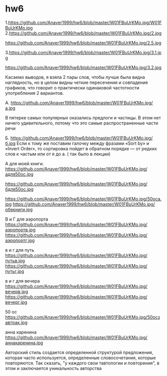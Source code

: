 
# hw6
1.https://github.com/Anaver1999/hw6/blob/master/W01FBuUrKMo.jpg/W01FBuUrKMo.jpg
2.https://github.com/Anaver1999/hw6/blob/master/W01FBuUrKMo.jpg/2.jpg

https://github.com/Anaver1999/hw6/blob/master/W01FBuUrKMo.jpg/2.5.jpg

3.https://github.com/Anaver1999/hw6/blob/master/W01FBuUrKMo.jpg/3.1.jpg

https://github.com/Anaver1999/hw6/blob/master/W01FBuUrKMo.jpg/3.2.jpg

Касаемо выводов, я взяла 2 пары слов, чтобы лучше была видна наглядность, но в целом видны четкие пересечения и совпадения графиков, что говорит о практически одинаковой частотности употребления 2 вариантов.

А. https://github.com/Anaver1999/hw6/blob/master/W01FBuUrKMo.jpg/а.jpg

В пятерке самых популярных оказались предлоги и частицы. В этом нет ничего удивительного, потому что это самые распространенные части речи

Б. https://github.com/Anaver1999/hw6/blob/master/W01FBuUrKMo.jpg/б.jpg
Если к тому же поставим галочку между фразами «Sort by» и «Invert Order», то сортировка пойдет в обратном порядке — от редких слов к частым или от я до а. ( так было в лекции)

А для моей книги. https://github.com/Anaver1999/hw6/blob/master/W01FBuUrKMo.jpg/адля50ос.jpg

https://github.com/Anaver1999/hw6/blob/master/W01FBuUrKMo.jpg/бдля50ос.jpg

https://github.com/Anaver1999/hw6/blob/master/W01FBuUrKMo.jpg/50оса.jpg
https://github.com/Anaver1999/hw6/blob/master/W01FBuUrKMo.jpg/обекниги.jpg

В и Г для аэропорта
https://github.com/Anaver1999/hw6/blob/master/W01FBuUrKMo.jpg/аэропортв.jpg
https://github.com/Anaver1999/hw6/blob/master/W01FBuUrKMo.jpg/аэропортг.jpg

в и г для путь
https://github.com/Anaver1999/hw6/blob/master/W01FBuUrKMo.jpg/путьв.jpg
https://github.com/Anaver1999/hw6/blob/master/W01FBuUrKMo.jpg/путьг.jpg

в и г для вечера
https://github.com/Anaver1999/hw6/blob/master/W01FBuUrKMo.jpg/вечерв.jpg
https://github.com/Anaver1999/hw6/blob/master/W01FBuUrKMo.jpg/вечерг.jpg

 50 ос
https://github.com/Anaver1999/hw6/blob/master/W01FBuUrKMo.jpg/50осзавтрак.jpg

анна каренина
https://github.com/Anaver1999/hw6/blob/master/W01FBuUrKMo.jpg/аннакаренина.jpg

Авторский стиль создается определенной структурой предложения, которая часто используется, определенные словосочетания, которые повторяются. Так сказать, "у каждого свои тавтологии и повторения", в этом и заключается уникальность авторства


